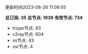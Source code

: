更新时间2023-08-26 11:08:05

**总订阅: 35**
**总节点: 1939**
**有效节点: 734**
- trojan节点: 83
- v2ray节点: 604
- ss节点: 43
- ssr节点: 4
